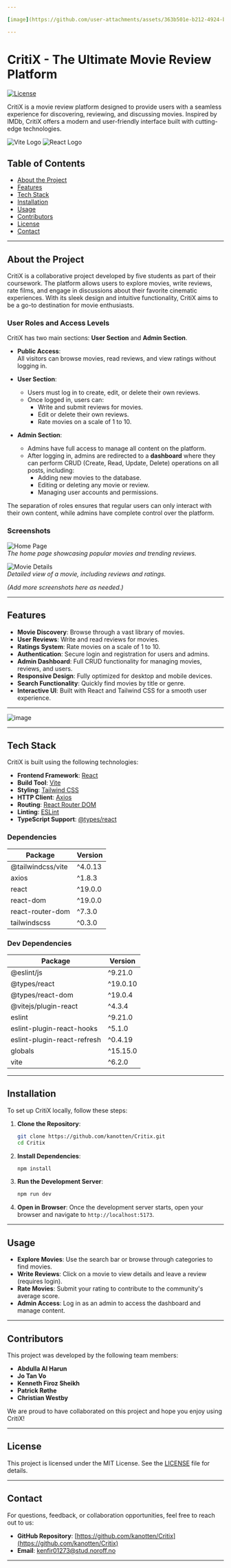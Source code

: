 ```yaml
---

[image](https://github.com/user-attachments/assets/363b501e-b212-4924-bdb3-345ddb84b43d)

---
```


# CritiX - The Ultimate Movie Review Platform

[![License](https://img.shields.io/badge/license-MIT-blue.svg)](https://opensource.org/licenses/MIT)

CritiX is a movie review platform designed to provide users with a seamless experience for discovering, reviewing, and discussing movies. Inspired by IMDb, CritiX offers a modern and user-friendly interface built with cutting-edge technologies.

![Vite Logo](https://vitejs.dev/logo.svg) ![React Logo](https://upload.wikimedia.org/wikipedia/commons/thumb/a/a7/React-icon.svg/1280px-React-icon.svg.png)

## Table of Contents

- [About the Project](#about-the-project)
- [Features](#features)
- [Tech Stack](#tech-stack)
- [Installation](#installation)
- [Usage](#usage)
- [Contributors](#contributors)
- [License](#license)
- [Contact](#contact)

---

## About the Project

CritiX is a collaborative project developed by five students as part of their coursework. The platform allows users to explore movies, write reviews, rate films, and engage in discussions about their favorite cinematic experiences. With its sleek design and intuitive functionality, CritiX aims to be a go-to destination for movie enthusiasts.

### User Roles and Access Levels

CritiX has two main sections: **User Section** and **Admin Section**.

- **Public Access**:  
  All visitors can browse movies, read reviews, and view ratings without logging in.

- **User Section**:  
  - Users must log in to create, edit, or delete their own reviews.  
  - Once logged in, users can:  
    - Write and submit reviews for movies.  
    - Edit or delete their own reviews.  
    - Rate movies on a scale of 1 to 10.  

- **Admin Section**:  
  - Admins have full access to manage all content on the platform.  
  - After logging in, admins are redirected to a **dashboard** where they can perform CRUD (Create, Read, Update, Delete) operations on all posts, including:  
    - Adding new movies to the database.  
    - Editing or deleting any movie or review.  
    - Managing user accounts and permissions.  

The separation of roles ensures that regular users can only interact with their own content, while admins have complete control over the platform.

### Screenshots

![Home Page](./screenshots/home-page.png)  
*The home page showcasing popular movies and trending reviews.*

![Movie Details](./screenshots/movie-details.png)  
*Detailed view of a movie, including reviews and ratings.*

*(Add more screenshots here as needed.)*

---

## Features

- **Movie Discovery**: Browse through a vast library of movies.
- **User Reviews**: Write and read reviews for movies.
- **Ratings System**: Rate movies on a scale of 1 to 10.
- **Authentication**: Secure login and registration for users and admins.
- **Admin Dashboard**: Full CRUD functionality for managing movies, reviews, and users.
- **Responsive Design**: Fully optimized for desktop and mobile devices.
- **Search Functionality**: Quickly find movies by title or genre.
- **Interactive UI**: Built with React and Tailwind CSS for a smooth user experience.

---

![image](https://github.com/user-attachments/assets/95502458-e745-484c-9a66-cf07627d6355)

---

## Tech Stack

CritiX is built using the following technologies:

- **Frontend Framework**: [React](https://reactjs.org/)  
- **Build Tool**: [Vite](https://vitejs.dev/)  
- **Styling**: [Tailwind CSS](https://tailwindcss.com/)  
- **HTTP Client**: [Axios](https://axios-http.com/)  
- **Routing**: [React Router DOM](https://reactrouter.com/)  
- **Linting**: [ESLint](https://eslint.org/)  
- **TypeScript Support**: [@types/react](https://www.npmjs.com/package/@types/react)  

### Dependencies

| Package                     | Version   |
|-----------------------------|-----------|
| @tailwindcss/vite           | ^4.0.13   |
| axios                       | ^1.8.3    |
| react                       | ^19.0.0   |
| react-dom                   | ^19.0.0   |
| react-router-dom            | ^7.3.0    |
| tailwindscss                | ^0.3.0    |

### Dev Dependencies

| Package                     | Version   |
|-----------------------------|-----------|
| @eslint/js                  | ^9.21.0   |
| @types/react                | ^19.0.10  |
| @types/react-dom            | ^19.0.4   |
| @vitejs/plugin-react        | ^4.3.4    |
| eslint                      | ^9.21.0   |
| eslint-plugin-react-hooks   | ^5.1.0    |
| eslint-plugin-react-refresh | ^0.4.19   |
| globals                     | ^15.15.0  |
| vite                        | ^6.2.0    |

---

## Installation

To set up CritiX locally, follow these steps:

1. **Clone the Repository**:
   ```bash
   git clone https://github.com/kanotten/Critix.git
   cd Critix
   ```

2. **Install Dependencies**:
   ```bash
   npm install
   ```

3. **Run the Development Server**:
   ```bash
   npm run dev
   ```

4. **Open in Browser**:
   Once the development server starts, open your browser and navigate to `http://localhost:5173`.

---

## Usage

- **Explore Movies**: Use the search bar or browse through categories to find movies.
- **Write Reviews**: Click on a movie to view details and leave a review (requires login).
- **Rate Movies**: Submit your rating to contribute to the community's average score.
- **Admin Access**: Log in as an admin to access the dashboard and manage content.

---

## Contributors

This project was developed by the following team members:

- **Abdulla Al Harun**
- **Jo Tan Vo**
- **Kenneth Firoz Sheikh**
- **Patrick Røthe**
- **Christian Westby**

We are proud to have collaborated on this project and hope you enjoy using CritiX!

---

## License

This project is licensed under the MIT License. See the [LICENSE](LICENSE) file for details.

---

## Contact

For questions, feedback, or collaboration opportunities, feel free to reach out to us:

- **GitHub Repository**: [https://github.com/kanotten/Critix](https://github.com/kanotten/Critix)  
- **Email**: kenfir01273@stud.noroff.no

---